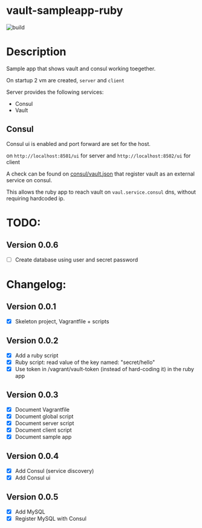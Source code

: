 # vault-sampleapp-ruby

![build](http://nuc.kikitux.net:8081/app/rest/builds/buildType:(id:VaultSampleappRuby_Build)/statusIcon)

# Description

Sample app that shows vault and consul working toegether.

On startup 2 vm are created, `server` and `client`

Server provides the following services:
- Consul
- Vault

## Consul
Consul ui is enabled and port forward are set for the host.

on `http://localhost:8501/ui` for server and `http://localhost:8502/ui` for client

A check can be found on [consul/vault.json](consul/vault.json) that register vault as an external service on consul.

This allows the ruby app to reach vault on `vaul.service.consul` dns, without requiring hardcoded ip.


# TODO:



## Version 0.0.6
- [ ] Create database using user and secret password

# Changelog:

## Version 0.0.1
- [x] Skeleton project, Vagrantfile + scripts

## Version 0.0.2
- [x] Add a ruby script
- [x] Ruby script: read value of the key named: "secret/hello"
- [x] Use token in /vagrant/vault-token (instead of hard-coding it) in the ruby app

## Version 0.0.3
- [x] Document Vagrantfile
- [x] Document global script
- [x] Document server script
- [x] Document client script
- [x] Document sample app

## Version 0.0.4
- [x] Add Consul (service discovery)
- [x] Add Consul ui

## Version 0.0.5
- [x] Add MySQL 
- [x] Register MySQL with Consul
